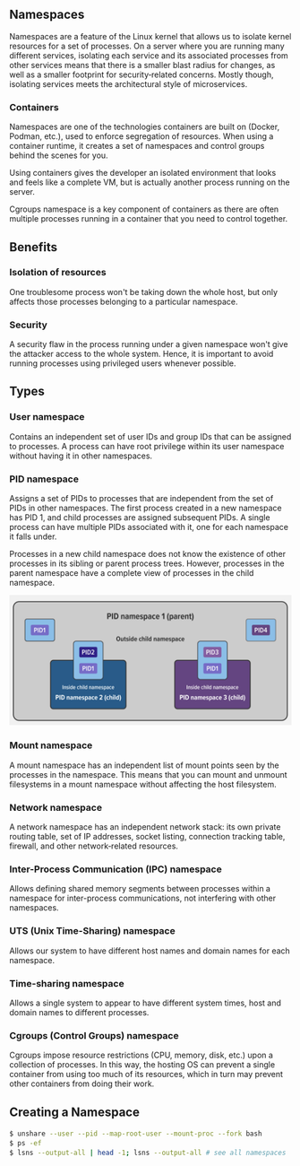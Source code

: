 ## Namespaces

Namespaces are a feature of the Linux kernel that allows us to isolate kernel resources for a set of processes. On a server where you are running many different services, isolating each service and its associated processes from other services means that there is a smaller blast radius for changes, as well as a smaller footprint for security‑related concerns. Mostly though, isolating services meets the architectural style of microservices.

### Containers

Namespaces are one of the technologies containers are built on (Docker, Podman, etc.), used to enforce segregation of resources. When using a container runtime, it creates a set of namespaces and control groups behind the scenes for you.

Using containers gives the developer an isolated environment that looks and feels like a complete VM, but is actually another process running on the server.

Cgroups namespace is a key component of containers as there are often multiple processes running in a container that you need to control together.

## Benefits

### Isolation of resources

One troublesome process won't be taking down the whole host, but only affects those processes belonging to a particular namespace.

### Security

A security flaw in the process running under a given namespace won't give the attacker access to the whole system. Hence, it is important to avoid running processes using privileged users whenever possible.

## Types

### User namespace

Contains an independent set of user IDs and group IDs that can be assigned to processes. A process can have root privilege within its user namespace without having it in other namespaces.

### PID namespace

Assigns a set of PIDs to processes that are independent from the set of PIDs in other namespaces. The first process created in a new namespace has PID 1, and child processes are assigned subsequent PIDs. A single process can have multiple PIDs associated with it, one for each namespace it falls under.

Processes in a new child namespace does not know the existence of other processes in its sibling or parent process trees. However, processes in the parent namespace have a complete view of processes in the child namespace.

<img src="../assets/PID-namespaces.png">

### Mount namespace

A mount namespace has an independent list of mount points seen by the processes in the namespace. This means that you can mount and unmount filesystems in a mount namespace without affecting the host filesystem.

### Network namespace

A network namespace has an independent network stack: its own private routing table, set of IP addresses, socket listing, connection tracking table, firewall, and other network‑related resources.

### Inter-Process Communication (IPC) namespace

Allows defining shared memory segments between processes within a namespace for inter-process communications, not interfering with other namespaces.

### UTS (Unix Time-Sharing) namespace

Allows our system to have different host names and domain names for each namespace.

### Time-sharing namespace

Allows a single system to appear to have different system times, host and domain names to different processes.

### Cgroups (Control Groups) namespace

Cgroups impose resource restrictions (CPU, memory, disk, etc.) upon a collection of processes. In this way, the hosting OS can prevent a single container from using too much of its resources, which in turn may prevent other containers from doing their work.

## Creating a Namespace

```sh
$ unshare --user --pid --map-root-user --mount-proc --fork bash
$ ps -ef
$ lsns --output-all | head -1; lsns --output-all # see all namespaces
```
